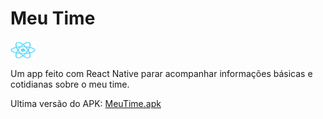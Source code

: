 # Meu Time

<img align="center" alt="React-Native" title="React Native" height="30" width="40" src="https://raw.githubusercontent.com/devicons/devicon/master/icons/react/react-original.svg">

Um app feito com React Native parar acompanhar informações básicas e cotidianas sobre o meu time.

Ultima versão do APK: [MeuTime.apk](https://expo.dev/artifacts/eas/uHgidYJUdZ681Q2QtbB3fY.apk)